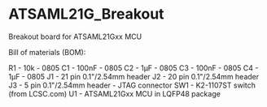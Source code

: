 # ATSAML21G_Breakout
Breakout board for ATSAML21Gxx MCU

Bill of materials (BOM):

R1 - 10k - 0805
C1 - 100nF - 0805
C2 - 1µF - 0805
C3 - 100nF - 0805
C4 - 1µF - 0805
J1 - 21 pin 0.1"/2.54mm header
J2 - 20 pin 0.1"/2.54mm header
J3 - 5 pin 0.1"/2.54mm header - JTAG connector
SW1 - K2-1107ST switch (from LCSC.com)
U1 - ATSAML21Gxx MCU in LQFP48 package

